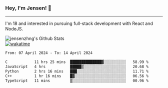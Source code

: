 ### Hey, I'm Jensen! 👋

---

I'm 18 and interested in pursuing full-stack development with React and NodeJS.

![jensenzhng's Github Stats](https://github-readme-stats.vercel.app/api?username=jensenzhng&theme=dark&show_icons=true&count_private=true)
<br />
[![wakatime](https://wakatime.com/badge/user/cbfc263d-3611-4e36-8278-8fad45fe3f62.svg)](https://wakatime.com/@cbfc263d-3611-4e36-8278-8fad45fe3f62)

<!--START_SECTION:waka-->

```txt
From: 07 April 2024 - To: 14 April 2024

C            11 hrs 25 mins  ██████████████▓░░░░░░░░░░   58.99 %
JavaScript   4 hrs           █████▒░░░░░░░░░░░░░░░░░░░   20.68 %
Python       2 hrs 16 mins   ███░░░░░░░░░░░░░░░░░░░░░░   11.71 %
C++          1 hr 16 mins    █▓░░░░░░░░░░░░░░░░░░░░░░░   06.56 %
TypeScript   11 mins         ▒░░░░░░░░░░░░░░░░░░░░░░░░   00.96 %
```

<!--END_SECTION:waka-->
